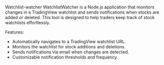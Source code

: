Watchlist-watcher
WatchlistWatcher is a Node.js application that monitors changes in a TradingView watchlist and sends notifications when stocks are added or deleted. This tool is designed to help traders keep track of stock watchlists effortlessly.


Features:

- Automatically navigates to a TradingView watchlist URL.
- Monitors the watchlist for stock additions and deletions.
- Sends notifications via email when changes are detected.
- Customizable notification thresholds and frequency.
